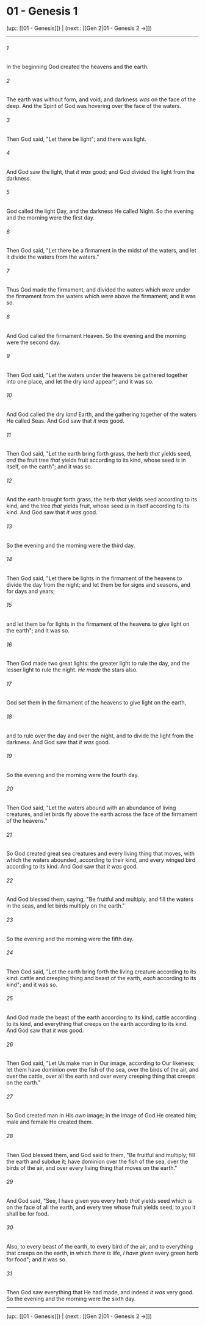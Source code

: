 # 01 - Genesis 1

(up:: [[01 - Genesis]]) | (next:: [[Gen 2|01 - Genesis 2 →]])

***


###### 1 
In the beginning God created the heavens and the earth. 

###### 2 
The earth was without form, and void; and darkness _was_ on the face of the deep. And the Spirit of God was hovering over the face of the waters. 

###### 3 
Then God said, "Let there be light"; and there was light. 

###### 4 
And God saw the light, that _it was_ good; and God divided the light from the darkness. 

###### 5 
God called the light Day, and the darkness He called Night. So the evening and the morning were the first day. 

###### 6 
Then God said, "Let there be a firmament in the midst of the waters, and let it divide the waters from the waters." 

###### 7 
Thus God made the firmament, and divided the waters which _were_ under the firmament from the waters which _were_ above the firmament; and it was so. 

###### 8 
And God called the firmament Heaven. So the evening and the morning were the second day. 

###### 9 
Then God said, "Let the waters under the heavens be gathered together into one place, and let the dry _land_ appear"; and it was so. 

###### 10 
And God called the dry _land_ Earth, and the gathering together of the waters He called Seas. And God saw that _it was_ good. 

###### 11 
Then God said, "Let the earth bring forth grass, the herb _that_ yields seed, _and_ the fruit tree _that_ yields fruit according to its kind, whose seed _is_ in itself, on the earth"; and it was so. 

###### 12 
And the earth brought forth grass, the herb _that_ yields seed according to its kind, and the tree _that_ yields fruit, whose seed _is_ in itself according to its kind. And God saw that _it was_ good. 

###### 13 
So the evening and the morning were the third day. 

###### 14 
Then God said, "Let there be lights in the firmament of the heavens to divide the day from the night; and let them be for signs and seasons, and for days and years; 

###### 15 
and let them be for lights in the firmament of the heavens to give light on the earth"; and it was so. 

###### 16 
Then God made two great lights: the greater light to rule the day, and the lesser light to rule the night. _He made_ the stars also. 

###### 17 
God set them in the firmament of the heavens to give light on the earth, 

###### 18 
and to rule over the day and over the night, and to divide the light from the darkness. And God saw that _it was_ good. 

###### 19 
So the evening and the morning were the fourth day. 

###### 20 
Then God said, "Let the waters abound with an abundance of living creatures, and let birds fly above the earth across the face of the firmament of the heavens." 

###### 21 
So God created great sea creatures and every living thing that moves, with which the waters abounded, according to their kind, and every winged bird according to its kind. And God saw that _it was_ good. 

###### 22 
And God blessed them, saying, "Be fruitful and multiply, and fill the waters in the seas, and let birds multiply on the earth." 

###### 23 
So the evening and the morning were the fifth day. 

###### 24 
Then God said, "Let the earth bring forth the living creature according to its kind: cattle and creeping thing and beast of the earth, _each_ according to its kind"; and it was so. 

###### 25 
And God made the beast of the earth according to its kind, cattle according to its kind, and everything that creeps on the earth according to its kind. And God saw that _it was_ good. 

###### 26 
Then God said, "Let Us make man in Our image, according to Our likeness; let them have dominion over the fish of the sea, over the birds of the air, and over the cattle, over all the earth and over every creeping thing that creeps on the earth." 

###### 27 
So God created man in His _own_ image; in the image of God He created him; male and female He created them. 

###### 28 
Then God blessed them, and God said to them, "Be fruitful and multiply; fill the earth and subdue it; have dominion over the fish of the sea, over the birds of the air, and over every living thing that moves on the earth." 

###### 29 
And God said, "See, I have given you every herb _that_ yields seed which _is_ on the face of all the earth, and every tree whose fruit yields seed; to you it shall be for food. 

###### 30 
Also, to every beast of the earth, to every bird of the air, and to everything that creeps on the earth, in which _there is_ life, _I have given_ every green herb for food"; and it was so. 

###### 31 
Then God saw everything that He had made, and indeed _it was_ very good. So the evening and the morning were the sixth day.

***

(up:: [[01 - Genesis]]) | (next:: [[Gen 2|01 - Genesis 2 →]])
